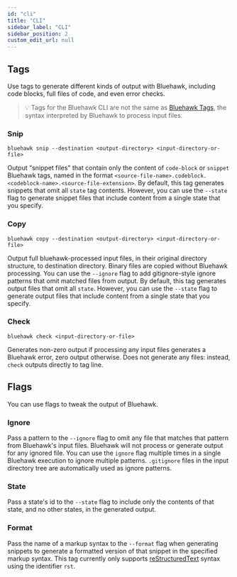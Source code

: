```yaml
---
id: "cli"
title: "CLI"
sidebar_label: "CLI"
sidebar_position: 2
custom_edit_url: null
---
```


## Tags

Use tags to generate different kinds of output with Bluehawk, including
code blocks, full files of code, and even error checks.

> 💡 Tags for the Bluehawk CLI are not the same as
> [Bluehawk Tags](./tags), the syntax
> interpreted by Bluehawk to process input files.

### Snip

```
bluehawk snip --destination <output-directory> <input-directory-or-file>
```

Output "snippet files" that contain only the content of `code-block` or
`snippet` Bluehawk tags, named in the format
`<source-file-name>.codeblock.<codeblock-name>.<source-file-extension>`.
By default, this tag generates snippets
that omit all `state` tag contents. However,
you can use the `--state` flag to generate snippet files that include
content from a single state that you specify.

### Copy

```
bluehawk copy --destination <output-directory> <input-directory-or-file>
```

Output full bluehawk-processed input files, in their original directory
structure, to destination directory. Binary files are copied without
Bluehawk processing. You can use the `--ignore` flag to add gitignore-style
ignore patterns that omit matched files from output.
By default, this tag generates output files that omit all `state`.
However, you can use the `--state` flag to generate output files that
include content from a single state that you specify.

### Check

```
bluehawk check <input-directory-or-file>
```

Generates non-zero output if processing any input files generates a Bluehawk
error, zero output otherwise. Does not generate any files: instead, `check`
outputs directly to tag line.

## Flags

You can use flags to tweak the output of Bluehawk.

### Ignore

Pass a pattern to the `--ignore` flag to omit any file that matches that
pattern from Bluehawk's input files. Bluehawk will not process or generate
output for any ignored file. You can use the `ignore` flag multiple times
in a single Bluehawk execution to ignore multiple patterns. `.gitignore` files
in the input directory tree are automatically used as ignore patterns.

### State

Pass a state's id to the `--state` flag to include only the contents of that
state, and no other states, in the generated output.

### Format

Pass the name of a markup syntax to the `--format` flag when generating snippets
to generate a formatted version of that snippet in the specified markup syntax.
This tag currently only supports
[reStructuredText](https://en.wikipedia.org/wiki/ReStructuredText) syntax using
the identifier `rst`.

